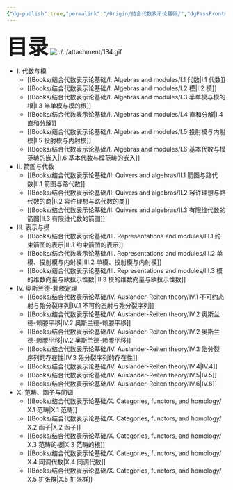 ```yaml
---
{"dg-publish":true,"permalink":"/0rigin/结合代数表示论基础/","dgPassFrontmatter":true,"created":"2024-07-05T15:21:47.037+08:00","updated":"2024-08-16T20:54:11.965+08:00"}
---
```


<font size="7"> **目录**</font> 
![../../attachment/134.gif](/img/user/attachment/134.gif)
+ Ⅰ. 代数与模
	+ [[Books/结合代数表示论基础/Ⅰ. Algebras and modules/Ⅰ.1 代数\|Ⅰ.1 代数]]
	+ [[Books/结合代数表示论基础/Ⅰ. Algebras and modules/Ⅰ.2 模\|Ⅰ.2 模]] 
	+ [[Books/结合代数表示论基础/Ⅰ. Algebras and modules/Ⅰ.3 半单模与模的根\|Ⅰ.3 半单模与模的根]] 
	+ [[Books/结合代数表示论基础/Ⅰ. Algebras and modules/Ⅰ.4 直和分解\|Ⅰ.4 直和分解]] 
	+ [[Books/结合代数表示论基础/Ⅰ. Algebras and modules/Ⅰ.5 投射模与内射模\|Ⅰ.5 投射模与内射模]] 
	+ [[Books/结合代数表示论基础/Ⅰ. Algebras and modules/Ⅰ.6 基本代数与模范畴的嵌入\|Ⅰ.6 基本代数与模范畴的嵌入]] 
+ Ⅱ. 箭图与代数
	+  [[Books/结合代数表示论基础/Ⅱ. Quivers and algebras/Ⅱ.1 箭图与路代数\|Ⅱ.1 箭图与路代数]]
	+ [[Books/结合代数表示论基础/Ⅱ. Quivers and algebras/Ⅱ.2 容许理想与路代数的商\|Ⅱ.2 容许理想与路代数的商]]
	+ [[Books/结合代数表示论基础/Ⅱ. Quivers and algebras/Ⅱ.3 有限维代数的箭图\|Ⅱ.3 有限维代数的箭图]]
+ Ⅲ. 表示与模
	+ [[Books/结合代数表示论基础/Ⅲ. Representations and modules/Ⅲ.1 约束箭图的表示\|Ⅲ.1 约束箭图的表示]]
	+ [[Books/结合代数表示论基础/Ⅲ. Representations and modules/Ⅲ.2 单模、投射模与内射模\|Ⅲ.2 单模、投射模与内射模]]
	+ [[Books/结合代数表示论基础/Ⅲ. Representations and modules/Ⅲ.3 模的维数向量与欧拉示性数\|Ⅲ.3 模的维数向量与欧拉示性数]]
+ Ⅳ. 奥斯兰德-赖滕定理
	+ [[Books/结合代数表示论基础/Ⅳ. Auslander-Reiten theory/Ⅳ.1 不可约态射与殆分裂序列\|Ⅳ.1 不可约态射与殆分裂序列]]
	+ [[Books/结合代数表示论基础/Ⅳ. Auslander-Reiten theory/Ⅳ.2 奥斯兰德-赖滕平移\|Ⅳ.2 奥斯兰德-赖滕平移]]
	+ [[Books/结合代数表示论基础/Ⅳ. Auslander-Reiten theory/Ⅳ.2 奥斯兰德-赖滕平移\|Ⅳ.2 奥斯兰德-赖滕平移]]
	+ [[Books/结合代数表示论基础/Ⅳ. Auslander-Reiten theory/Ⅳ.3 殆分裂序列的存在性\|Ⅳ.3 殆分裂序列的存在性]]
	+ [[Books/结合代数表示论基础/Ⅳ. Auslander-Reiten theory/Ⅳ.4\|Ⅳ.4]]
	+ [[Books/结合代数表示论基础/Ⅳ. Auslander-Reiten theory/Ⅳ.5\|Ⅳ.5]]
	+ [[Books/结合代数表示论基础/Ⅳ. Auslander-Reiten theory/Ⅳ.6\|Ⅳ.6]]
+ Ⅹ. 范畴、函子与同调
	+ [[Books/结合代数表示论基础/Ⅹ. Categories, functors, and homology/Ⅹ.1 范畴\|Ⅹ.1 范畴]]
	+ [[Books/结合代数表示论基础/Ⅹ. Categories, functors, and homology/Ⅹ.2 函子\|Ⅹ.2 函子]]
	+ [[Books/结合代数表示论基础/Ⅹ. Categories, functors, and homology/Ⅹ.3 范畴的根\|Ⅹ.3 范畴的根]]
	+ [[Books/结合代数表示论基础/Ⅹ. Categories, functors, and homology/Ⅹ.4 同调代数\|Ⅹ.4 同调代数]]
	+ [[Books/结合代数表示论基础/Ⅹ. Categories, functors, and homology/Ⅹ.5 扩张群\|Ⅹ.5 扩张群]]




